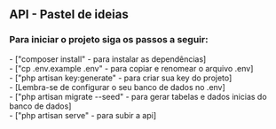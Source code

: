 ## API - Pastel de ideias

<h3>Para iniciar o projeto siga os passos a seguir: 
</h3>
- ["composer install" - para instalar as dependências] <br>
- ["cp .env.example .env" - para copiar e renomear o arquivo .env]<br>
- ["php artisan key:generate" - para criar sua key do projeto]<br>
- [Lembra-se de configurar o seu banco de dados no .env]<br>
- ["php artisan migrate --seed" - para gerar tabelas e dados inicias do banco de dados]<br>
- ["php artisan serve" - para subir a api]<br>
